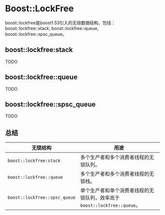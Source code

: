 # Boost::LockFree



boost::lockfree是boost1.53引入的无锁数据结构，包括：boost::lockfree::stack, boost::lockfree::queue, boost::lockfree::spsc_queue。

## boost::lockfree:stack

TODO



## boost::lockfree::queue

TODO



## boost::lockfree::spsc_queue

TODO



## 总结

| 无锁结构                      | 用途                                                         |
| ----------------------------- | ------------------------------------------------------------ |
| `boost::lockfree:stack`       | 多个生产者和多个消费者线程的无锁队列。                       |
| `boost::lockfree::queue`      | 多个生产者和多个消费者线程的无锁栈。                         |
| `boost::lockfree::spsc_queue` | 单个生产者和单个消费者线程的无锁队列，效率高于`boost::lockfree::queue`。 |

